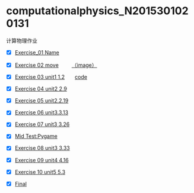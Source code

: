 # computationalphysics_N2015301020131
计算物理作业




- [x]  [Exercise_01 Name](./temp.py)

- [x] [Exercise 02 move](./untitled5.py)         [（image）](./IMG_0818(20170924-143540).jpg)

- [x]  [Exercise 03 unit1 1.2](./exercise3/exercise3.md)                  [code](./untitled6.py)

- [x]  [Exercise 04 unit2 2.9](./exercise4/homework.md)

- [x] [Exercise 05 unit2.2.19](./exercise5/2.19.md)

- [x] [Exercise 06 unit3.3.13](./exercise6/3.13.md)
- [x] [Exercise 07 unit3 3.26](./exercise7/3.26.md)
- [x] [Mid Test:Pygame](./pygame/pygame.md)
- [x] [Exercise 08 unit3 3.33](./exercise8/3.33.md)
- [x] [Exercise 09 unit4 4.16](./exercise9/4.16.md)
- [x] [Exercise 10 unit5 5.3](./exercise10/5.3.md)
- [x] [Final](./Final/main.md)

